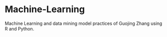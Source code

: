 # Machine-Learning

Machine Learning and data mining model practices of Guojing Zhang using R and Python.

